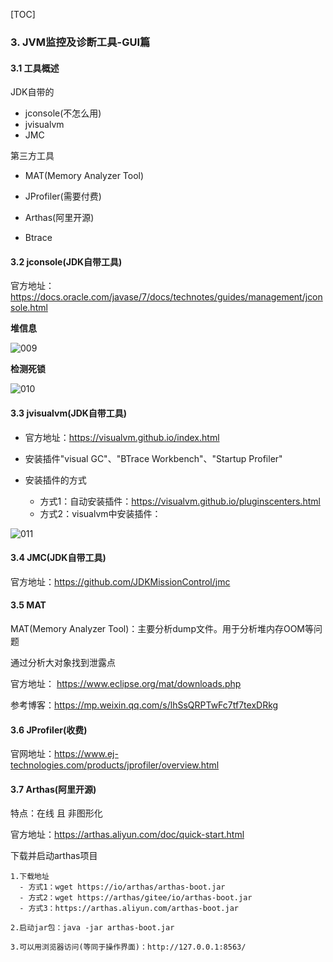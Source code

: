 



[TOC]

### 3. JVM监控及诊断工具-GUI篇

#### 3.1 工具概述

JDK自带的

- jconsole(不怎么用)
- jvisualvm
- JMC

第三方工具

- MAT(Memory Analyzer Tool)

- JProfiler(需要付费)

- Arthas(阿里开源)
- Btrace



#### 3.2 jconsole(JDK自带工具)

官方地址：https://docs.oracle.com/javase/7/docs/technotes/guides/management/jconsole.html



**堆信息**

![009](../../../../../mydir/bilibili/JVM%20尚硅谷/image/009.png)



**检测死锁**

![010](../../../../../mydir/bilibili/JVM%20尚硅谷/image/010.png)



#### 3.3 jvisualvm(JDK自带工具)

- 官方地址：https://visualvm.github.io/index.html

- 安装插件"visual GC"、"BTrace Workbench"、"Startup Profiler"

- 安装插件的方式
  - 方式1：自动安装插件：https://visualvm.github.io/pluginscenters.html
  - 方式2：visualvm中安装插件：

![011](../../../../../mydir/bilibili/JVM%20尚硅谷/image/011.png)





#### 3.4 JMC(JDK自带工具)

官方地址：https://github.com/JDKMissionControl/jmc



#### 3.5 MAT

MAT(Memory Analyzer Tool)：主要分析dump文件。用于分析堆内存OOM等问题

通过分析大对象找到泄露点

官方地址： https://www.eclipse.org/mat/downloads.php

参考博客：https://mp.weixin.qq.com/s/lhSsQRPTwFc7tf7texDRkg



#### 3.6 JProfiler(收费)

官网地址：https://www.ej-technologies.com/products/jprofiler/overview.html





#### 3.7 Arthas(阿里开源)

特点：在线 且 非图形化

官方地址：https://arthas.aliyun.com/doc/quick-start.html



下载并启动arthas项目

```shell
1.下载地址
  - 方式1：wget https://io/arthas/arthas-boot.jar 
  - 方式2：wget https://arthas/gitee/io/arthas-boot.jar
  - 方式3：https://arthas.aliyun.com/arthas-boot.jar
  
2.启动jar包：java -jar arthas-boot.jar

3.可以用浏览器访问(等同于操作界面)：http://127.0.0.1:8563/ 
```






